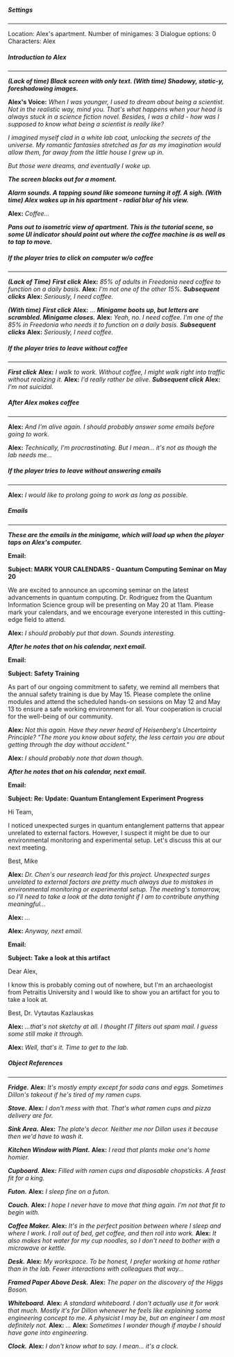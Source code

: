 ##### Settings
---
Location: Alex's apartment.
Number of minigames: 3
Dialogue options: 0
Characters: Alex

##### Introduction to Alex
---
***(Lack of time) Black screen with only text.
(With time) Shadowy, static-y, foreshadowing images.***

**Alex's Voice:** *When I was younger, I used to dream about being a scientist. Not in the realistic way, mind you. That's what happens when your head is always stuck in a science fiction novel. Besides, I was a child - how was I supposed to know what being a scientist is really like?*

*I imagined myself clad in a white lab coat, unlocking the secrets of the universe. My romantic fantasies stretched as far as my imagination would allow them, far away from the little house I grew up in.*

*But those were dreams, and eventually I woke up.*

***The screen blacks out for a moment.***

***Alarm sounds. A tapping sound like someone turning it off. A sigh. (With time) Alex wakes up in his apartment - radial blur of his view.***

**Alex:** *Coffee...*

***Pans out to isometric view of apartment. This is the tutorial scene, so some UI indicator should point out where the coffee machine is as well as to tap to move.***

##### If the player tries to click on computer w/o coffee
---
***(Lack of Time)***
***First click***
	**Alex:** *85% of adults in Freedonia need coffee to function on a daily basis.*
	**Alex:** *I'm not one of the other 15%.*
***Subsequent clicks***
	**Alex:** *Seriously, I need coffee.*

***(With time)***
***First click***
	**Alex:** ...
	***Minigame boots up, but letters are scrambled. Minigame closes.***
	**Alex:** *Yeah, no. I need coffee. I'm one of the 85% in Freedonia who needs it to function on a daily basis.*
***Subsequent clicks***
	**Alex:** *Seriously, I need coffee.*

##### If the player tries to leave without coffee
---
***First click***
	**Alex:** *I walk to work. Without coffee, I might walk right into traffic without realizing it.*
	**Alex:** *I'd really rather be alive.*
***Subsequent click***
	**Alex:** *I'm not suicidal.*

##### After Alex makes coffee
---
**Alex:** *And I'm alive again. I should probably answer some emails before going to work.*

**Alex:** *Technically, I'm procrastinating. But I mean... it's not as though the lab needs me...*

##### If the player tries to leave without answering emails
---
**Alex:** *I would like to prolong going to work as long as possible.*

##### Emails
---
***These are the emails in the minigame, which will load up when the player taps on Alex's computer.***

**Email:** 

**Subject: MARK YOUR CALENDARS - Quantum Computing Seminar on May 20**

We are excited to announce an upcoming seminar on the latest advancements in quantum computing. Dr. Rodriguez from the Quantum Information Science group will be presenting on May 20 at 11am. Please mark your calendars, and we encourage everyone interested in this cutting-edge field to attend.

**Alex:** *I should probably put that down. Sounds interesting.*

***After he notes that on his calendar, next email.***

**Email:** 

**Subject: Safety Training**

As part of our ongoing commitment to safety, we remind all members that the annual safety training is due by May 15. Please complete the online modules and attend the scheduled hands-on sessions on May 12 and May 13 to ensure a safe working environment for all. Your cooperation is crucial for the well-being of our community.

**Alex:** *Not this again. Have they never heard of Heisenberg's Uncertainty Principle? "The more you know about safety, the less certain you are about getting through the day without accident."*

**Alex:** *I should probably note that down though.*

***After he notes that on his calendar, next email.***

**Email:** 

**Subject: Re: Update: Quantum Entanglement Experiment Progress**

Hi Team,

I noticed unexpected surges in quantum entanglement patterns that appear unrelated to external factors. However, I suspect it might be due to our environmental monitoring and experimental setup. Let's discuss this at our next meeting.

Best,
Mike

**Alex:** *Dr. Chen's our research lead for this project. Unexpected surges unrelated to external factors are pretty much always due to mistakes in environmental monitoring or experimental setup. The meeting's tomorrow, so I'll need to take a look at the data tonight if I am to contribute anything meaningful...*

**Alex:** *...*

**Alex:** *Anyway, next email.*

**Email:** 

**Subject: Take a look at this artifact**

Dear Alex,

I know this is probably coming out of nowhere, but I'm an archaeologist from Petraitis University and I would like to show you an artifact for you to take a look at.

Best,
Dr. Vytautas Kazlauskas

**Alex:** *...that's not sketchy at all. I thought IT filters out spam mail. I guess some still make it through.*

**Alex:** *Well, that's it. Time to get to the lab.*

##### Object References
---
***Fridge.***
**Alex:** *It's mostly empty except for soda cans and eggs. Sometimes Dillon's takeout if he's tired of my ramen cups.*

***Stove.***
**Alex:** *I don't mess with that. That's what ramen cups and pizza delivery are for.*

***Sink Area.***
**Alex:** *The plate's decor. Neither me nor Dillon uses it because then we'd have to wash it.*

***Kitchen Window with Plant.***
**Alex:** *I read that plants make one's home homier.*

***Cupboard.***
**Alex:** *Filled with ramen cups and disposable chopsticks. A feast fit for a king.*

***Futon.***
**Alex:** *I sleep fine on a futon.*

***Couch.***
**Alex:** *I hope I never have to move that thing again. I'm not that fit to begin with.*

***Coffee Maker.***
**Alex:** *It's in the perfect position between where I sleep and where I work. I roll out of bed, get coffee, and then roll into work.*
**Alex:** *It also makes hot water for my cup noodles, so I don't need to bother with a microwave or kettle.*

***Desk.***
**Alex:** *My workspace. To be honest, I prefer working at home rather than in the lab. Fewer interactions with colleagues that way...*

***Framed Paper Above Desk.***
**Alex:** *The paper on the discovery of the Higgs Boson.*

***Whiteboard.***
**Alex:** *A standard whiteboard. I don't actually use it for work that much. Mostly it's for Dillon whenever he feels like explaining some engineering concept to me. A physicist I may be, but an engineer I am most definitely not.*
**Alex:** *...*
**Alex:** *Sometimes I wonder though if maybe I should have gone into engineering.*

***Clock.***
**Alex:** *I don't know what to say. I mean... it's a clock.*

